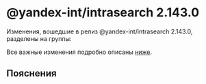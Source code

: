 # @yandex-int/intrasearch 2.143.0

<!-- ЧЕЛОВЕЧЕСКОЕ ВСТУПЛЕНИЕ -->

Изменения, вошедшие в релиз @yandex-int/intrasearch 2.143.0, разделены на группы:

Все важные изменения подробно описаны [ниже](#Пояснения).

## Пояснения

